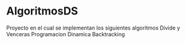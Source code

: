 # AlgoritmosDS
Proyecto en el cual se implementan los siguientes algoritmos
Divide y Venceras
Programacion Dinamica
Backtracking
